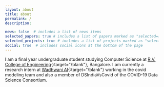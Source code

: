 ```yaml
---
layout: about
title: about
permalink: /
description: 

news: false  # includes a list of news items
selected_papers: true # includes a list of papers marked as "selected={true}"
selected_projects: true # includes a list of projects marked as "selected={true}"
social: true  # includes social icons at the bottom of the page
---
```


I am a final year undergraduate student studying Computer Science at [R.V. College of Engineering](https://www.rvce.edu.in/){:target="\blank"}, Bangalore. I am currently a research intern at [Wadhwani AI](https://www.wadhwaniai.org/){:target="\blank"} working in the covid modeling team and also a member of DSIndiaVsCovid of the COVID-19 Data Science Consortium. 
